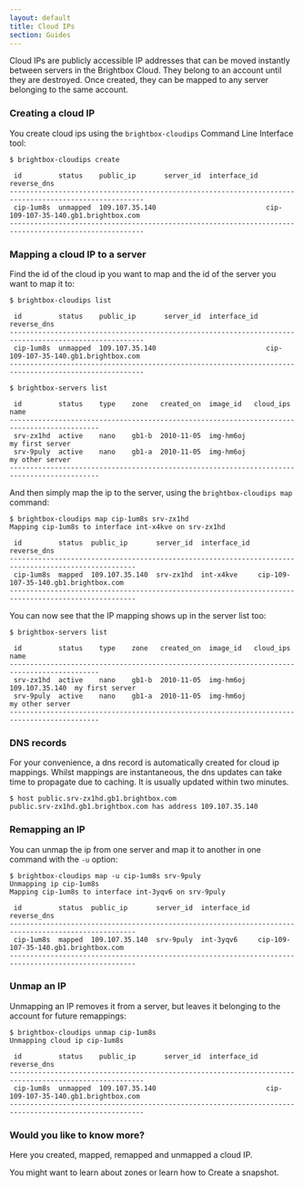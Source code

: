 ```yaml
---
layout: default
title: Cloud IPs
section: Guides
---
```


Cloud IPs are publicly accessible IP addresses that can be moved
instantly between servers in the Brightbox Cloud. They belong to an
account until they are destroyed. Once created, they can be mapped to
any server belonging to the same account.


### Creating a cloud IP
You create cloud ips using the `brightbox-cloudips` Command Line Interface tool:

    $ brightbox-cloudips create
    
     id         status    public_ip       server_id  interface_id  reverse_dns                            
    -------------------------------------------------------------------------------------------------------
     cip-1um8s  unmapped  109.107.35.140                           cip-109-107-35-140.gb1.brightbox.com
    -------------------------------------------------------------------------------------------------------

### Mapping a cloud IP to a server

Find the id of the cloud ip you want to map and the id of the server you want to map it to:

    $ brightbox-cloudips list
    
     id         status    public_ip       server_id  interface_id  reverse_dns                            
    -------------------------------------------------------------------------------------------------------
     cip-1um8s  unmapped  109.107.35.140                           cip-109-107-35-140.gb1.brightbox.com
    -------------------------------------------------------------------------------------------------------
    
    $ brightbox-servers list
    
     id         status    type    zone   created_on  image_id   cloud_ips       name           
    --------------------------------------------------------------------------------------------
     srv-zx1hd  active    nano    gb1-b  2010-11-05  img-hm6oj                  my first server
     srv-9puly  active    nano    gb1-a  2010-11-05  img-hm6oj                  my other server
    --------------------------------------------------------------------------------------------

And then simply map the ip to the server, using the `brightbox-cloudips map` command:

    $ brightbox-cloudips map cip-1um8s srv-zx1hd
    Mapping cip-1um8s to interface int-x4kve on srv-zx1hd
    
     id         status  public_ip       server_id  interface_id  reverse_dns                            
    -----------------------------------------------------------------------------------------------------
     cip-1um8s  mapped  109.107.35.140  srv-zx1hd  int-x4kve     cip-109-107-35-140.gb1.brightbox.com
    -----------------------------------------------------------------------------------------------------

You can now see that the IP mapping shows up in the server list too:

    $ brightbox-servers list
    
     id         status    type    zone   created_on  image_id   cloud_ips       name           
    --------------------------------------------------------------------------------------------
     srv-zx1hd  active    nano    gb1-b  2010-11-05  img-hm6oj  109.107.35.140  my first server
     srv-9puly  active    nano    gb1-a  2010-11-05  img-hm6oj                  my other server
    --------------------------------------------------------------------------------------------

### DNS records

For your convenience, a dns record is automatically created for cloud ip mappings. Whilst mappings are instantaneous, the dns updates can take time to propagate due to caching. It is usually updated within two minutes.

    $ host public.srv-zx1hd.gb1.brightbox.com
    public.srv-zx1hd.gb1.brightbox.com has address 109.107.35.140

### Remapping an IP

You can unmap the ip from one server and map it to another in one command with the `-u` option:

    $ brightbox-cloudips map -u cip-1um8s srv-9puly
    Unmapping ip cip-1um8s
    Mapping cip-1um8s to interface int-3yqv6 on srv-9puly
    
     id         status  public_ip       server_id  interface_id  reverse_dns                            
    -----------------------------------------------------------------------------------------------------
     cip-1um8s  mapped  109.107.35.140  srv-9puly  int-3yqv6     cip-109-107-35-140.gb1.brightbox.com
    -----------------------------------------------------------------------------------------------------

### Unmap an IP

Unmapping an IP removes it from a server, but leaves it belonging to the account for future remappings:

    $ brightbox-cloudips unmap cip-1um8s 
    Unmapping cloud ip cip-1um8s
    
     id         status    public_ip       server_id  interface_id  reverse_dns                            
    -------------------------------------------------------------------------------------------------------
     cip-1um8s  unmapped  109.107.35.140                           cip-109-107-35-140.gb1.brightbox.com
    -------------------------------------------------------------------------------------------------------

### Would you like to know more?

Here you created, mapped, remapped and unmapped a cloud IP.

You might want to learn about zones or learn how to Create a snapshot.
